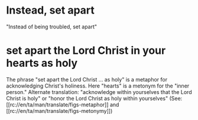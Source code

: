 # Instead, set apart

"Instead of being troubled, set apart"

# set apart the Lord Christ in your hearts as holy

The phrase "set apart the Lord Christ ... as holy" is a metaphor for acknowledging Christ's holiness. Here "hearts" is a metonym for the "inner person." Alternate translation: "acknowledge within yourselves that the Lord Christ is holy" or "honor the Lord Christ as holy within yourselves" (See: [[rc://en/ta/man/translate/figs-metaphor]] and [[rc://en/ta/man/translate/figs-metonymy]])

